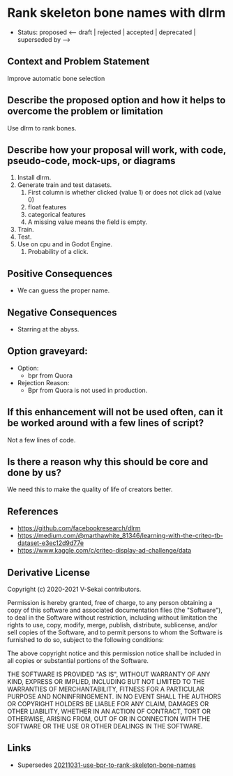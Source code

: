 # Rank skeleton bone names with dlrm

- Status: proposed <-- draft | rejected | accepted | deprecated | superseded by -->

## Context and Problem Statement

Improve automatic bone selection

## Describe the proposed option and how it helps to overcome the problem or limitation


Use dlrm to rank bones.


## Describe how your proposal will work, with code, pseudo-code, mock-ups, or diagrams

1. Install dlrm.
2. Generate train and test datasets.
   1. First column is whether clicked (value 1) or does not click ad (value 0)
   2. float features
   3. categorical features
   4. A missing value means the field is empty.
3. Train.
4. Test.
5. Use on cpu and in Godot Engine.
   1. Probability of a click.

## Positive Consequences <!-- optional -->

- We can guess the proper name.

## Negative Consequences <!-- optional -->

- Starring at the abyss.

## Option graveyard: <!-- same as above -->

- Option:
  - bpr from Quora
- Rejection Reason:
  - Bpr from Quora is not used in production.

## If this enhancement will not be used often, can it be worked around with a few lines of script?

Not a few lines of code.

## Is there a reason why this should be core and done by us?

We need this to make the quality of life of creators better.

## References <!-- optional -->

- https://github.com/facebookresearch/dlrm
- https://medium.com/@marthawhite_81346/learning-with-the-criteo-tb-dataset-e3ec12d9d77e
- https://www.kaggle.com/c/criteo-display-ad-challenge/data

## Derivative License

Copyright (c) 2020-2021 V-Sekai contributors.

Permission is hereby granted, free of charge, to any person obtaining a copy
of this software and associated documentation files (the "Software"), to deal
in the Software without restriction, including without limitation the rights
to use, copy, modify, merge, publish, distribute, sublicense, and/or sell
copies of the Software, and to permit persons to whom the Software is
furnished to do so, subject to the following conditions:

The above copyright notice and this permission notice shall be included in all
copies or substantial portions of the Software.

THE SOFTWARE IS PROVIDED "AS IS", WITHOUT WARRANTY OF ANY KIND, EXPRESS OR
IMPLIED, INCLUDING BUT NOT LIMITED TO THE WARRANTIES OF MERCHANTABILITY,
FITNESS FOR A PARTICULAR PURPOSE AND NONINFRINGEMENT. IN NO EVENT SHALL THE
AUTHORS OR COPYRIGHT HOLDERS BE LIABLE FOR ANY CLAIM, DAMAGES OR OTHER
LIABILITY, WHETHER IN AN ACTION OF CONTRACT, TORT OR OTHERWISE, ARISING FROM,
OUT OF OR IN CONNECTION WITH THE SOFTWARE OR THE USE OR OTHER DEALINGS IN THE
SOFTWARE.


## Links

- Supersedes [20211031-use-bpr-to-rank-skeleton-bone-names](20211031-use-bpr-to-rank-skeleton-bone-names.md)

